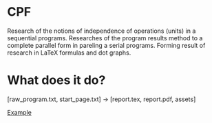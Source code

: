 # CPF
Research of the notions of independence of operations (units) in a sequential programs. 
Researches of the program results method to a complete parallel form in pareling a serial programs. 
Forming result of research in LaTeX formulas and dot graphs.

# What does it do?
[raw_program.txt, start_page.txt] -> [report.tex, report.pdf, assets]

[Example](src/main/resources)
